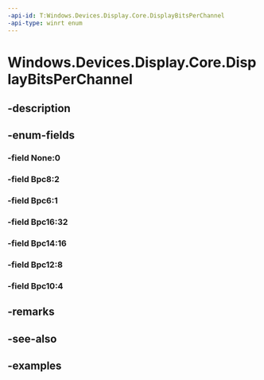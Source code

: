 ```yaml
---
-api-id: T:Windows.Devices.Display.Core.DisplayBitsPerChannel
-api-type: winrt enum
---
```


<!-- Enumeration syntax.
public enum DisplayBitsPerChannel : uint 
-->

# Windows.Devices.Display.Core.DisplayBitsPerChannel

## -description

## -enum-fields
### -field None:0

### -field Bpc8:2

### -field Bpc6:1

### -field Bpc16:32

### -field Bpc14:16

### -field Bpc12:8

### -field Bpc10:4

## -remarks

## -see-also

## -examples

